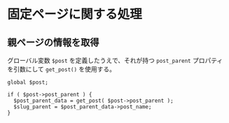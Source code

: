 # 固定ページに関する処理

## 親ページの情報を取得

グローバル変数 `$post` を定義したうえで、それが持つ `post_parent` プロパティを引数にして `get_post()` を使用する。

    global $post;

    if ( $post->post_parent ) {
      $post_parent_data = get_post( $post->post_parent );
      $slug_parent = $post_parent_data->post_name;
    }

